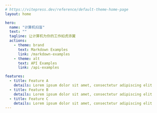 ```yaml
---
# https://vitepress.dev/reference/default-theme-home-page
layout: home

hero:
  name: "计算机扫盲"
  text: ""
  tagline: 让计算机为你的工作如虎添翼
  actions:
    - theme: brand
      text: Markdown Examples
      link: /markdown-examples
    - theme: alt
      text: API Examples
      link: /api-examples

features:
  - title: Feature A
    details: Lorem ipsum dolor sit amet, consectetur adipiscing elit
  - title: Feature B
    details: Lorem ipsum dolor sit amet, consectetur adipiscing elit
  - title: Feature C
    details: Lorem ipsum dolor sit amet, consectetur adipiscing elit
---
```


